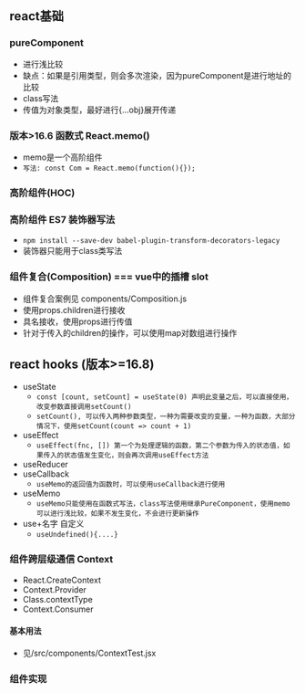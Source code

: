 ## react基础
### pureComponent
- 进行浅比较
- 缺点：如果是引用类型，则会多次渲染，因为pureComponent是进行地址的比较
- class写法
- 传值为对象类型，最好进行{...obj}展开传递
### 版本>16.6 函数式 React.memo()
- memo是一个高阶组件
- ```写法: const Com = React.memo(function(){});```
### 高阶组件(HOC)
### 高阶组件 ES7 装饰器写法
- ```npm install --save-dev babel-plugin-transform-decorators-legacy```
- 装饰器只能用于class类写法
### 组件复合(Composition) === vue中的插槽 slot
- 组件复合案例见 components/Composition.js
- 使用props.children进行接收
- 具名接收，使用props进行传值
- 针对于传入的children的操作，可以使用map对数组进行操作
## react hooks (版本>=16.8)
- useState
    - ```const [count, setCount] = useState(0) 声明此变量之后，可以直接使用，改变参数直接调用setCount()```
    - ```setCount(), 可以传入两种参数类型，一种为需要改变的变量，一种为函数，大部分情况下，使用setCount(count => count + 1)```
- useEffect
    - ```useEffect(fnc, []) 第一个为处理逻辑的函数，第二个参数为传入的状态值，如果传入的状态值发生变化，则会再次调用useEffect方法```
- useReducer
- useCallback
    - ```useMemo的返回值为函数时，可以使用useCallback进行使用```
- useMemo
    - ```useMemo只能使用在函数式写法，class写法使用继承PureComponent，使用memo可以进行浅比较，如果不发生变化，不会进行更新操作```
- use+名字 自定义
    - ```useUndefined(){....}```
### 组件跨层级通信 Context
- React.CreateContext
- Context.Provider
- Class.contextType
- Context.Consumer
#### 基本用法
- 见/src/components/ContextTest.jsx
### 组件实现
